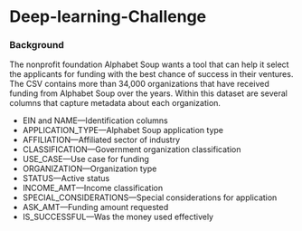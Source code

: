 # Deep-learning-Challenge

### Background
The nonprofit foundation Alphabet Soup wants a tool that can help it select the applicants for funding with the best chance of success in their ventures. The CSV contains more than 34,000 organizations that have received funding from Alphabet Soup over the years. Within this dataset are several columns that capture metadata about each organization.

 - EIN and NAME—Identification columns
 - APPLICATION_TYPE—Alphabet Soup application type
 - AFFILIATION—Affiliated sector of industry
 - CLASSIFICATION—Government organization classification
 - USE_CASE—Use case for funding
 - ORGANIZATION—Organization type
 - STATUS—Active status
 - INCOME_AMT—Income classification
 - SPECIAL_CONSIDERATIONS—Special considerations for application
 - ASK_AMT—Funding amount requested
 - IS_SUCCESSFUL—Was the money used effectively
